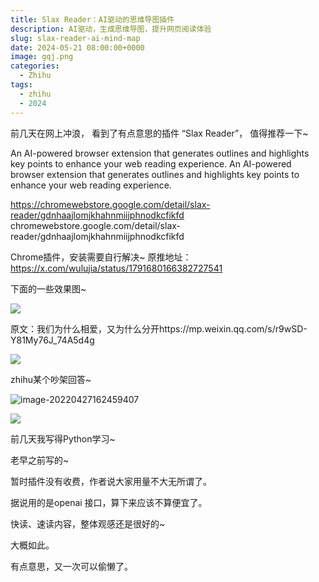 ```yaml
---
title: Slax Reader：AI驱动的思维导图插件
description: AI驱动，生成思维导图，提升网页阅读体验
slug: slax-reader-ai-mind-map
date: 2024-05-21 08:00:00+0000
image: gqj.png
categories:
  - Zhihu
tags:
  - zhihu
  - 2024
---
```


前几天在网上冲浪，
看到了有点意思的插件 “Slax Reader”，
值得推荐一下~

An AI-powered browser extension that generates outlines and highlights key points to enhance your web reading experience.
An AI-powered browser extension that generates outlines and highlights key points to enhance your web reading experience.


https://chromewebstore.google.com/detail/slax-reader/gdnhaajlomjkhahnmiijphnodkcfikfd
​chromewebstore.google.com/detail/slax-reader/gdnhaajlomjkhahnmiijphnodkcfikfd


Chrome插件，安装需要自行解决~
原推地址：https://x.com/wulujia/status/1791680166382727541




下面的一些效果图~

![](https://pic1.zhimg.com/80/v2-39db24d9308f4a3dfa744beb17e153bc_1440w.webp)


原文：我们为什么相爱，又为什么分开https://mp.weixin.qq.com/s/r9wSD-Y‍81My7‍6J_74A5d4g


![](https://pic3.zhimg.com/80/v2-00da50acf969ce2c88159a2ae971a35e_1440w.webp)

zhihu某个吵架回答~

![image-20220427162459407](https://gqj-blog.oss-cn-beijing.aliyuncs.com/img/image-20220427162459407.png)


![](https://pic2.zhimg.com/80/v2-a57549425bb215496e74433134e87ce5_1440w.webp)

前几天我写得Python学习~




老早之前写的~










暂时插件没有收费，作者说大家用量不大无所谓了。

据说用的是openai 接口，算下来应该不算便宜了。


快读、速读内容，整体观感还是很好的~


大概如此。


有点意思，又一次可以偷懒了。
